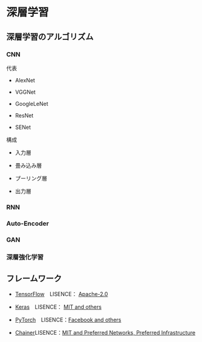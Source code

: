 # 深層学習

## 深層学習のアルゴリズム

### CNN

代表

* AlexNet

* VGGNet

* GoogleLeNet

* ResNet

* SENet

構成

* 入力層

* 畳み込み層

* プーリング層

* 出力層


### RNN

### Auto-Encoder

### GAN

### 深層強化学習

## フレームワーク

* [TensorFlow](https://github.com/tensorflow/tensorflow)　LISENCE： [Apache-2.0](https://github.com/tensorflow/tensorflow/blob/master/LICENSE)

* [Keras](https://github.com/keras-team/keras)　LISENCE： [MIT and others](https://github.com/keras-team/keras/blob/master/LICENSE)

* [PyTorch](https://github.com/pytorch/pytorch)　LISENCE：[Facebook and others](https://github.com/pytorch/pytorch/blob/master/LICENSE)

* [Chainer](https://github.com/chainer/chainer)LISENCE：[MIT and Preferred Networks, Preferred Infrastructure](https://github.com/chainer/chainer/blob/master/LICENSE)

